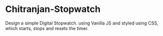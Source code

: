 # Chitranjan-Stopwatch
Design a simple Digital Stopwatch. using Vanilla JS and styled using CSS, which starts, stops and resets the timer.
